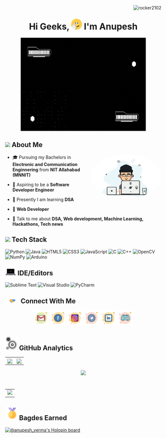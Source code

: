 <img align="right" src="https://komarev.com/ghpvc/?username=anupeshverma&color=blueviolet&label=Profile+Views" alt="rocker2102" />
<h1 align="center">Hi Geeks,<img src="gif/hi.gif" width="40px"/> I'm Anupesh </h1>

<p align="center"><img width="80%" height="300px" src="gif/intro2.gif" /></p>        
 
<h2> <img src="https://media.tenor.com/GocCvG7hs78AAAAi/rocket-joypixels.gif" width="45px"> About Me</h2>
<img src="gif/code.gif" width="45%" height="auto" align="right" style="border-radius:50%"/>
<ul>
        <li><p>🎓 Pursuing my Bachelors in <b>Electronic and Communication Enginnering</b> from <b>NIT Allahabad (MNNIT)</b></p></li>
        <li><p>🔭 Aspiring to be a <b>Software Developer Engineer</b></p></li>
        <li><p>🔭 Presently I am learning <b>DSA</b></p></li>
        <li><p>🔭 <b>Web Developer</b></p></li>
        <li><p>💬 Talk to me about <b>DSA, Web development, Machine Learning, Hackathons, Tech news</b></p></li>
</ul>

        
            
<h2><img src="https://thumbs.gfycat.com/GiftedWateryCony-max-1mb.gif" width="35px"> Tech Stack</h2>
<p>
            <img alt="Python" src="https://img.shields.io/badge/Python-14354C?style=for-the-badge&logo=python&logoColor=white"/>
            <img alt="Java" src="https://img.shields.io/badge/java-%23ED8B00.svg?style=for-the-badge&logo=java&logoColor=white"/>
            <img alt="HTML5" src="https://img.shields.io/badge/HTML5-E34F26?style=for-the-badge&logo=html5&logoColor=white"/>
            <img alt="CSS3" src="https://img.shields.io/badge/CSS3-1572B6?style=for-the-badge&logo=css3&logoColor=white"/>
            <img alt="JavaScript" src="https://img.shields.io/badge/JavaScript-323330?style=for-the-badge&logo=javascript&logoColor=F7DF1E"/> 
<!-- <img alt="React" src="https://img.shields.io/badge/react-%2320232a.svg?style=for-the-badge&logo=react&logoColor=%2361DAFB"/> -->
            <img alt="C" src="https://img.shields.io/badge/c-%2300599C.svg?style=for-the-badge&logo=c&logoColor=white"/>
            <img alt="C++" src="https://img.shields.io/badge/c++-%2300599C.svg?style=for-the-badge&logo=c%2B%2B&ogoColor=white"/>
<!-- <img alt="Django" src="https://img.shields.io/badge/Django-092E20?style=for-the-badge&logo=django&logoColor=white"/> -->
            <img alt="OpenCV" src="https://img.shields.io/badge/opencv-%23white.svg?style=for-the-badge&logo=opencv&logoColor=white"/>
            <img alt="NumPy" src="https://img.shields.io/badge/numpy-%23013243.svg?style=for-the-badge&logo=numpy&logoColor=white" />
            <img alt="Arduino" src="https://img.shields.io/badge/-Arduino-00979D?style=for-the-badge&logo=Arduino&logoColor=white"/>
</p>
            
<h2><img src="gif/ide_used.gif" width="35px"> IDE/Editors</h2>
<p>
            <img alt="Sublime Text" src="https://img.shields.io/badge/sublime_text-%23575757.svg?style=for-the-badge&logo=sublime-text&logoColor=important"/>
            <img alt="Visual Studio" src="https://img.shields.io/badge/VisualStudio-5C2D91.svg?style=for-the-badge&logo=visual-studio&logoColor=white"/>
            <img alt="PyCharm" src="https://img.shields.io/badge/PyCharm-000000.svg?style=for-the-badge&logo=PyCharm&logoColor=white"/>
</p>
            
            
<h2><img src="https://github.com/sakshamgurbhele/sakshamgurbhele/blob/main/Images/Handshake.gif" width="45px"> Connect With Me</h2>
<p align="center">
            <a href="mailto:anupeshkverma121@gmail.com"><img src="Icons/gmail.png" alt="gmail" width="10%" style="padding:0px"/></a>
            <a href="https://m.facebook.com/Anupesh_verma"><img src="Icons/facebook.png" alt="facebook" width="10%"  style="padding:0px"/></a>
            <a href="https://www.instagram.com/anupesh_verma/"><img src="Icons/instagram.png" alt="instagram" width="10%" style="padding:0px"/></a>
            <a href="https://twitter.com/AnupeshVerma"><img src="Icons/twitter.png" alt="twitter" width="10%" style="padding:0px"/></a>
            <a href="https://in.linkedin.com/in/anupesh-kumar-verma-81a711203"><img src="Icons/linkedin.png" alt="linkedin" width="10%" style="padding:0px"/></a>
            <a href="https://discordapp.com/users/790637051657060372"><img src="Icons/discord.png" alt="discord" width="10%" style="padding:0px"/></a>
</p>


<h2> <img src="gif/github_analytics.gif" width="40px"> GitHub Analytics</h2>
<table>
    <td align="center">
        <a href="https://github.com/anupeshverma"><img align="center" height="200px" src="https://github-readme-stats.vercel.app/api?username=anupeshverma&show_icons=true&locale=en&theme=radical" /></a>
    </td>
    <td align="center">
        <a href="https://github.com/anupeshverma"><img align="center" height="200px" src="https://github-readme-stats.vercel.app/api/top-langs?username=anupeshverma&show_icons=true&locale=en&layout=compact&theme=radical" /></a>
    </td>

</table>

<p align="center">
    <a><img align="center" src="https://github-readme-streak-stats.herokuapp.com?user=anupeshverma&theme=dark&date_format=M%20j%5B%2C%20Y%5D&fire=C3DD29&ring=DD2727&sideNums=ABDD0F&dates=11A4DD)](https://git.io/streak-stats" /></a>
</p>

<br>
<table>
    <td align="center">
        <img src="https://activity-graph.herokuapp.com/graph?username=anupeshverma&theme=react-dark&bg_color=00000000&color=037bfc&line=037bfc&point=00000000&area=true&hide_border=true" />
    </td>
</table>

<h2><img src="gif/badges_earned.gif" width="45px">Bagdes Earned</h2>

[![@anupesh_verma's Holopin board](https://holopin.io/api/user/board?user=anupesh_verma)](https://holopin.io/@anupesh_verma)

